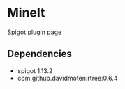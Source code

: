 # MineIt
[Spigot plugin page](https://www.spigotmc.org/resources/mine-it.69161/)

## Dependencies
- spigot 1.13.2
- com.github.davidmoten:rtree:0.6.4